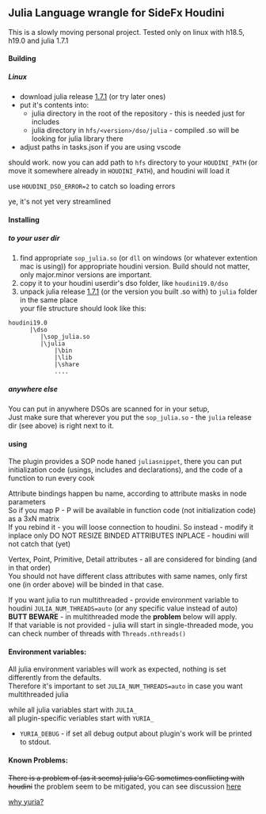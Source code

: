 ## Julia Language wrangle for SideFx Houdini

This is a slowly moving personal project.
Tested only on linux with h18.5, h19.0 and julia 1.7.1

#### Building
##### Linux
* download julia release [1.7.1](https://julialang.org/downloads/) (or try later ones) 
* put it's contents into:
  * julia directory in the root of the repository - this is needed just for includes
  * julia directory in `hfs/<version>/dso/julia` - compiled .so will be looking for julia library there
* adjust paths in tasks.json if you are using vscode

should work. now you can add path to `hfs` directory to your `HOUDINI_PATH` (or move it somewhere already in `HOUDINI_PATH`), and houdini will load it

use `HOUDINI_DSO_ERROR=2` to catch so loading errors

ye, it's not yet very streamlined

#### Installing
##### to your user dir
1. find appropriate `sop_julia.so` (or `dll` on windows (or whatever extention mac is using)) for appropriate houdini version. Build should not matter, only major.minor versions are important.
2. copy it to your houdini userdir's dso folder, like `houdini19.0/dso`
3. unpack julia release [1.7.1](https://julialang.org/downloads/) (or the version you built .so with) to `julia` folder in the same place  
your file structure should look like this:  
```
houdini19.0
      |\dso
         |\sop_julia.so
         |\julia
             |\bin
             |\lib
             |\share
             ....
```
##### anywhere else
You can put in anywhere DSOs are scanned for in your setup,  
Just make sure that wherever you put the `sop_julia.so` - the `julia` release dir (see above) is right next to it.

#### using
The plugin provides a SOP node haned `juliasnippet`, there you can put initialization code (usings, includes and declarations), and the code of a function to run every cook

Attribute bindings happen bu name, according to attribute masks in node parameters  
So if you map P - P will be available in function code (not initialization code) as a 3xN matrix  
If you rebind it - you will loose connection to houdini. So instead - modify it inplace only
DO NOT RESIZE BINDED ATTRIBUTES INPLACE - houdini will not catch that (yet)

Vertex, Point, Primitive, Detail attributes - all are considered for binding (and in that order)  
You should not have different class attributes with same names, only first one (in order above) will be binded in that case.

If you want julia to run multithreaded - provide environment variable to houdini `JULIA_NUM_THREADS=auto` (or any specific value instead of auto)  
**BUTT BEWARE** - in multithreaded mode the **problem** below will apply.  
If that variable is not provided - julia will start in single-threaded mode, you can check number of threads with `Threads.nthreads()`

#### Environment variables:
All julia environment variables will work as expected, nothing is set differently from the defaults.  
Therefore it's important to set `JULIA_NUM_THREADS=auto` in case you want multithreaded julia

while all julia variables start with `JULIA_`  
all plugin-specific veriables start with `YURIA_`

* `YURIA_DEBUG` - if set all debug output about plugin's work will be printed to stdout.

#### Known Problems:
~~There is a problem of (as it seems) julia's GC sometimes conflicting with houdini~~ the problem seem to be mitigated, you can see discussion [here](https://discourse.julialang.org/t/segfault-and-crash-embedding-when-julia-runs-multithreaded-gc/75221)

[why yuria?](https://youtu.be/frlyZzYG1So?t=35)
